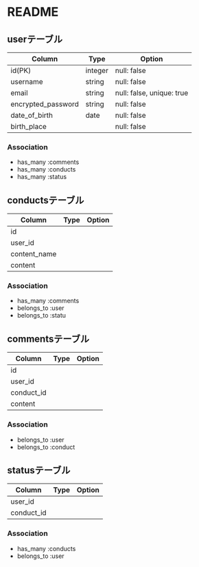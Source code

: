 # README
## userテーブル
| Column             | Type    | Option                    |
|-                   |-        |-                          |
| id(PK)             | integer | null: false               |
| username           | string  | null: false               |
| email              | string  | null: false, unique: true |
| encrypted_password | string  | null: false               |
| date_of_birth      | date    | null: false               |
| birth_place        |         | null: false               |

### Association
- has_many :comments
- has_many :conducts
- has_many :status


## conductsテーブル
| Column             | Type    | Option                    |
|-                   |-        |-                          |
| id                 |
| user_id            |
| content_name       |
| content            |

### Association
- has_many :comments
- belongs_to :user
- belongs_to :statu


## commentsテーブル
| Column             | Type    | Option                    |
|-                   |-        |-                          |
| id                 |
| user_id            |
| conduct_id         |
| content            |

### Association
- belongs_to :user
- belongs_to :conduct


## statusテーブル
| Column             | Type    | Option                    |
|-                   |-        |-                          |
| user_id            |
| conduct_id         |

### Association
- has_many :conducts
- belongs_to :user




